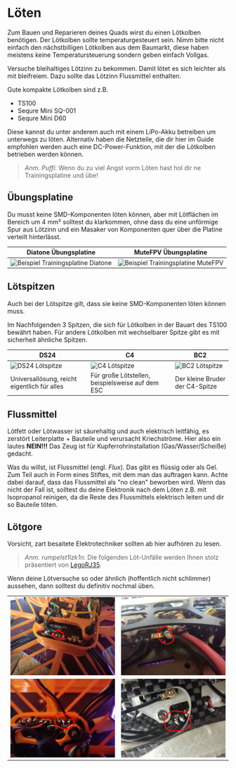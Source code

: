 # Löten

Zum Bauen und Reparieren deines Quads wirst du einen Lötkolben benötigen. Der Lötkolben sollte temperaturgesteuert sein. Nimm bitte nicht einfach den nächstbilligen Lötkolben aus dem Baumarkt, diese haben meistens keine Temperatursteuerung sondern geben einfach Vollgas.

Versuche bleihaltiges Lötzinn zu bekommen. Damit lötet es sich leichter als mit bleifreiem. Dazu sollte das Lötzinn Flussmittel enthalten.

Gute kompakte Lötkolben sind z.B.

- TS100
- Sequre Mini SQ-001
- Sequre Mini D60

Diese kannst du unter anderem auch mit einem LiPo-Akku betreiben um unterwegs zu löten. Alternativ haben die Netzteile, die dir hier im Guide empfohlen werden auch eine DC-Power-Funktion, mit der die Lötkolben betrieben werden können.

> *Anm. Puffi*: Wenn du zu viel Angst vorm Löten hast hol dir ne Trainingsplatine und übe!

## Übungsplatine

Du musst keine SMD-Komponenten löten können, aber mit Lötflächen im Bereich um 4 mm² solltest du klarkommen, ohne dass du eine unförmige Spur aus Lötzinn und ein Masaker von Komponenten quer über die Platine verteilt hinterlässt.

| Diatone Übungsplatine                                                            | MuteFPV Übungsplatine                                                                 |
| -------------------------------------------------------------------------------- | ------------------------------------------------------------------------------------- |
| ![Beispiel Trainingsplatine Diatone](/img/diatone/soldering_practice_board.webp) | ![Beispiel Trainingsplatine MuteFPV](/img/misc/mute_fpv_soldering_practice_board.png) |

## Lötspitzen

Auch bei der Lötspitze gilt, dass sie keine SMD-Komponenten löten können muss.

Im Nachfolgenden 3 Spitzen, die sich für Lötkolben in der Bauart des TS100 bewährt haben. Für andere Lötkolben mit wechselbarer Spitze gibt es mit sicherheit ähnliche Spitzen.

| DS24                                                   | C4                                                  | BC2                                                   |
| ------------------------------------------------------ | --------------------------------------------------- | ----------------------------------------------------- |
| ![DS24 Lötspitze](/img/ts100/ts100_d24_solder_tip.jpg) | ![C4 Lötspitze](/img/ts100/ts100_c4_solder_tip.jpg) | ![BC2 Lötspitze](/img/ts100/ts100_bc2_solder_tip.jpg) |
| Universallösung, reicht eigentlich für alles           | Für große Lötstellen, beispielsweise auf dem ESC    | Der kleine Bruder der C4-Spitze                       |

## Flussmittel

Lötfett oder Lötwasser ist säurehaltig und auch elektrisch leitfähig, es zerstört Leiterplatte + Bauteile und verursacht Kriechströme. Hier also ein lautes **NEIN!!!** Das Zeug ist für Kupferrohrinstallation (Gas/Wasser/Scheiße) gedacht.

Was du willst, ist Flussmittel (engl. *Flux*). Das gibt es flüssig oder als Gel. Zum Teil auch in Form eines Stiftes, mit dem man das auftragen kann. Achte dabei darauf, dass das Flussmittel als "no clean" beworben wird. Wenn das nicht der Fall ist, solltest du deine Elektronik nach dem Löten z.B. mit Isopropanol reinigen, da die Reste des Flussmittels elektrisch leiten und dir so Bauteile töten.

## Lötgore

Vorsicht, zart besaitete Elektrotechniker sollten ab hier aufhören zu lesen.

> *Anm. rumpelst1lzk1n*: Die folgenden Löt-Unfälle werden Ihnen stolz präsentiert von [LegoRJ35](https://www.youtube.com/@legorj35).

Wenn deine Lötversuche so oder ähnlich (hoffentlich nicht schlimmer) aussehen, dann solltest du definitiv nochmal üben.

|                                          |                                          |
| ---------------------------------------- | ---------------------------------------- |
| ![Lötgore](/img/LegoRJ35/loetgore_1.jpg) | ![Lötgore](/img/LegoRJ35/loetgore_3.jpg) |
| ![Lötgore](/img/LegoRJ35/loetgore_2.jpg) | ![Lötgore](/img/LegoRJ35/loetgore_4.jpg) |